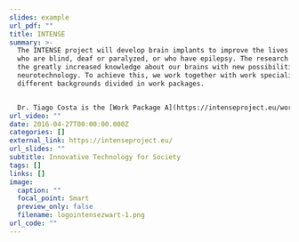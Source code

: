 ```yaml
---
slides: example
url_pdf: ""
title: INTENSE
summary: >-
  The INTENSE project will develop brain implants to improve the lives of people
  who are blind, deaf or paralyzed, or who have epilepsy. The research combines
  the greatly increased knowledge about our brains with new possibilities within
  neurotechnology. To achieve this, we work together with work specialists from
  different backgrounds divided in work packages.


  Dr. Tiago Costa is the [Work Package A](https://intenseproject.eu/work-packages/interface-technology) Co-leader, where he is researching novel integrated circuits to interface with the visual cortex towards a visual prosthesis for the blind.
url_video: ""
date: 2016-04-27T00:00:00.000Z
categories: []
external_link: https://intenseproject.eu/
url_slides: ""
subtitle: Innovative Technology for Society
tags: []
links: []
image:
  caption: ""
  focal_point: Smart
  preview_only: false
  filename: logointensezwart-1.png
url_code: ""
---
```

